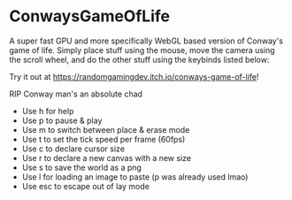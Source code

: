 # ConwaysGameOfLife
A super fast GPU and more specifically WebGL based version of Conway's game of life. Simply place stuff using the mouse, move the camera using the scroll wheel, and do the other stuff using the keybinds listed below:

Try it out at https://randomgamingdev.itch.io/conways-game-of-life!

RIP Conway man's an absolute chad

- Use h for help
- Use p to pause & play
- Use m to switch between place & erase mode
- Use t to set the tick speed per frame (60fps)
- Use c to declare cursor size
- Use r to declare a new canvas with a new size
- Use s to save the world as a png
- Use l for loading an image to paste (p was already used lmao)
- Use esc to escape out of lay mode
